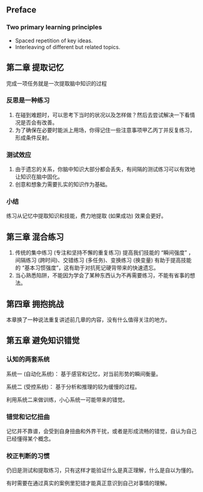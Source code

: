 ## Preface

### Two primary learning principles

- Spaced repetition of key ideas.
- Interleaving of different but related topics.



## 第二章 提取记忆

完成一项任务就是一次提取脑中知识的过程

### 反思是一种练习

1. 在碰到难题时，可以思考下当时的状况以及怎样做？然后去尝试解决一下看情况是否会有改善。
2. 为了确保在必要时能派上用场，你得记住一些注意事项甲乙丙丁并反复练习，形成条件反射。

### 测试效应

1. 由于遗忘的关系，你脑中知识大部分都会丢失，有间隔的测试练习可以有效地让知识在脑中固化。
2. 创意和想象力需要扎实的知识作为基础。

### 小结

练习从记忆中提取知识和技能，费力地提取 (如果成功) 效果会更好。



## 第三章 混合练习

1. 传统的集中练习 (专注和坚持不懈的重复练习) 提高我们技能的 “瞬间强度” ， 间隔练习 (跨时间)、交错练习 (多任务)、变换练习 (换变量) 有助于提高技能的 “基本习惯强度”，这有助于对抗死记硬背带来的快速遗忘。
2. 当心熟悉陷阱，不能因为学会了某种东西认为不再需要练习，不能有省事的想法。



## 第四章 拥抱挑战

本章换了一种说法重复讲述前几章的内容，没有什么值得关注的地方。



## 第五章 避免知识错觉

### 认知的两套系统

系统一 (自动化系统)： 基于感官和记忆，对当前形势的瞬间衡量。

系统二 (受控系统)： 基于分析和推理的较为缓慢的过程。

利用系统二来做训练，小心系统一可能带来的错觉。



### 错觉和记忆扭曲

记忆并不靠谱，会受到自身扭曲和外界干扰，或者是形成流畅的错觉，自认为自己已经懂得某个概念。



### 校正判断的习惯

仍旧是测试和提取练习，只有这样才能验证什么是真正理解，什么是自以为懂的。

有时需要在通过真实的案例里犯错才能真正意识到自己对事情的理解。

